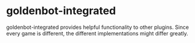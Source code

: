 goldenbot-integrated
================

goldenbot-integrated provides helpful functionality to other plugins. Since every game is different, the different implementations might differ greatly.
